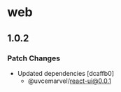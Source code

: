 # web

## 1.0.2

### Patch Changes

- Updated dependencies [dcaffb0]
  - @uvcemarvel/react-ui@0.0.1
